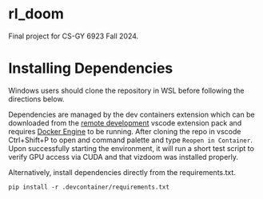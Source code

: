 # rl_doom
Final project for CS-GY 6923 Fall 2024. 

# Installing Dependencies
Windows users should clone the repository in WSL before following the directions below.

Dependencies are managed by the dev containers extension which can be downloaded from the [remote development](https://marketplace.visualstudio.com/items?itemName=ms-vscode-remote.vscode-remote-extensionpack) vscode extension pack and requires [Docker Engine](https://docs.docker.com/engine/install/) to be running. After cloning the repo in vscode Ctrl+Shift+P to open and command palette and type `Reopen in Container`. Upon successfully starting the environment, it will run a short test script to verify GPU access via CUDA and that vizdoom was installed properly.

Alternatively, install dependencies directly from the requirements.txt.
```
pip install -r .devcontainer/requirements.txt
```
